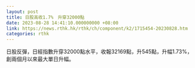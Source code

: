 ```yaml
---
layout: post
title: 日股高收1.7%　升穿32000點
date: 2023-08-28 14:41:10.000000000 +08:00
link: https://news.rthk.hk/rthk/ch/component/k2/1715454-20230828.htm
categories: rthk
---
```


日股反彈，日經指數升穿32000點水平，收報32169點，升545點，升幅1.73%，創兩個月以來最大單日升幅。
